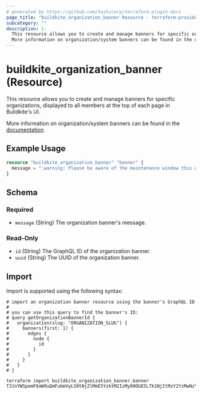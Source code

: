 ```yaml
---
# generated by https://github.com/hashicorp/terraform-plugin-docs
page_title: "buildkite_organization_banner Resource - terraform-provider-buildkite"
subcategory: ""
description: |-
  This resource allows you to create and manage banners for specific organizations, displayed to all members at the top of each page in Buildkite's UI.
  More information on organization/system banners can be found in the documentation https://buildkite.com/docs/team-management/system-banners.
---
```


# buildkite_organization_banner (Resource)

This resource allows you to create and manage banners for specific organizations, displayed to all members at the top of each page in Buildkite's UI.

More information on organization/system banners can be found in the [documentation](https://buildkite.com/docs/team-management/system-banners).

## Example Usage

```terraform
resource "buildkite_organization_banner" "banner" {
  message = ":warning: Please be aware of the maintenance window this weekend!"
}
```

<!-- schema generated by tfplugindocs -->
## Schema

### Required

- `message` (String) The organization banner's message.

### Read-Only

- `id` (String) The GraphQL ID of the organization banner.
- `uuid` (String) The UUID of the organization banner.

## Import

Import is supported using the following syntax:

```shell
# import an organization banner resource using the banner's GraphQL ID
#
# you can use this query to find the banner's ID:
# query getOrganizationBannerId {
#   organization(slug: "ORGANIZATION_SLUG") {
#     banners(first: 1) {
#       edges {
#         node {
#           id
#         }
#       }
#     }
#   }
# }

terraform import buildkite_organization_banner.banner T3JnYW5pemF0aW9uQmFubmVyLS0tNjZlMmE5YzktM2IzMy00OGE5LTk1NjItMzY2YzMwNzYzN2Uz
```
